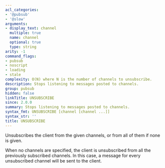 ```yaml
---
acl_categories:
- '@pubsub'
- '@slow'
arguments:
- display_text: channel
  multiple: true
  name: channel
  optional: true
  type: string
arity: -1
command_flags:
- pubsub
- noscript
- loading
- stale
complexity: O(N) where N is the number of channels to unsubscribe.
description: Stops listening to messages posted to channels.
group: pubsub
hidden: false
linkTitle: UNSUBSCRIBE
since: 2.0.0
summary: Stops listening to messages posted to channels.
syntax_fmt: UNSUBSCRIBE [channel [channel ...]]
syntax_str: ''
title: UNSUBSCRIBE
---
```

Unsubscribes the client from the given channels, or from all of them if none is
given.

When no channels are specified, the client is unsubscribed from all the
previously subscribed channels.
In this case, a message for every unsubscribed channel will be sent to the
client.
